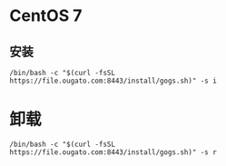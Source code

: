 # CentOS 7

## 安装

```shell
/bin/bash -c "$(curl -fsSL https://file.ougato.com:8443/install/gogs.sh)" -s i
```

# 卸载

```shell
/bin/bash -c "$(curl -fsSL https://file.ougato.com:8443/install/gogs.sh)" -s r
```